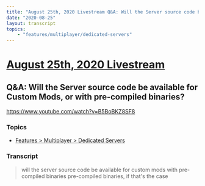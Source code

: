 ```yaml
---
title: "August 25th, 2020 Livestream Q&A: Will the Server source code be available for Custom Mods, or with pre-compiled binaries?"
date: "2020-08-25"
layout: transcript
topics:
    - "features/multiplayer/dedicated-servers"
---
```

# [August 25th, 2020 Livestream](../2020-08-25.md)
## Q&A: Will the Server source code be available for Custom Mods, or with pre-compiled binaries?
https://www.youtube.com/watch?v=B5BoBKZ8SF8

### Topics
* [Features > Multiplayer > Dedicated Servers](../topics/features/multiplayer/dedicated-servers.md)

### Transcript

> will the server source code be available for custom mods with pre-compiled binaries pre-compiled binaries, if that's the case
